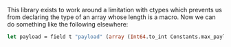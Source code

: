 This library exists to work around a limitation with ctypes which prevents us
from declaring the type of an array whose length is a macro. Now we can do
something like the following elsewhere:

```ocaml
let payload = field t "payload" (array (Int64.to_int Constants.max_payload) uint8_t)
```
